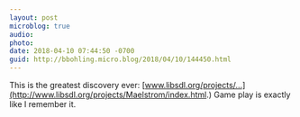 ```yaml
---
layout: post
microblog: true
audio: 
photo: 
date: 2018-04-10 07:44:50 -0700
guid: http://bbohling.micro.blog/2018/04/10/144450.html
---
```

This is the greatest discovery ever: [www.libsdl.org/projects/...](http://www.libsdl.org/projects/Maelstrom/index.html.) Game play is exactly like I remember it.
